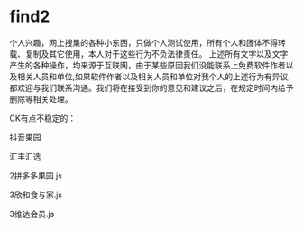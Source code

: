 # find2
个人兴趣，网上搜集的各种小东西，只做个人测试使用，所有个人和团体不得转载、复制及其它使用，本人对于这些行为不负法律责任。
上述所有文字以及文字产生的各种操作，均来源于互联网，由于某些原因我们没能联系上免费软件作者以及相关人员和单位,如果软件作者以及相关人员和单位对我个人的上述行为有异议,都欢迎与我们联系沟通。我们将在接受到你的意见和建议之后，在规定时间内给予删除等相关处理。


CK有点不稳定的： 

抖音果园 

汇丰汇选

2拼多多果园.js

3欣和食与家.js

3维达会员.js
